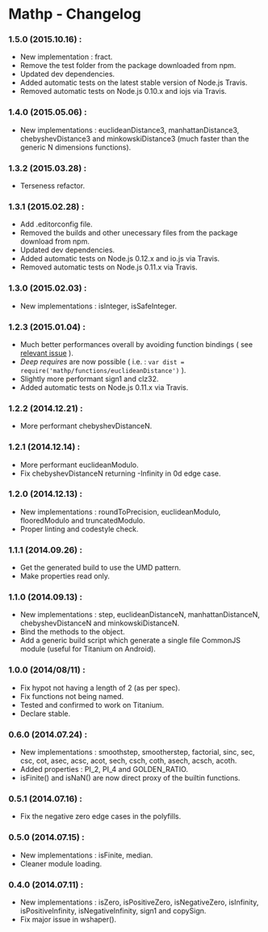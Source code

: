 # Mathp - Changelog

### 1.5.0 (2015.10.16) :

 * New implementation : fract.
 * Remove the test folder from the package downloaded from npm.
 * Updated dev dependencies.
 * Added automatic tests on the latest stable version of Node.js Travis.
 * Removed automatic tests on Node.js 0.10.x and iojs via Travis.

### 1.4.0 (2015.05.06) :

 * New implementations : euclideanDistance3, manhattanDistance3, chebyshevDistance3 and minkowskiDistance3 (much faster than the generic N dimensions functions).

### 1.3.2 (2015.03.28) :

 * Terseness refactor.

### 1.3.1 (2015.02.28) :

 * Add .editorconfig file.
 * Removed the builds and other unecessary files from the package download from npm.
 * Updated dev dependencies.
 * Added automatic tests on Node.js 0.12.x and io.js via Travis.
 * Removed automatic tests on Node.js 0.11.x via Travis.

### 1.3.0 (2015.02.03) :

 * New implementations : isInteger, isSafeInteger.

### 1.2.3 (2015.01.04) :

 * Much better performances overall by avoiding function bindings ( see [relevant issue](https://github.com/kchapelier/node-mathp/issues/4) ).
 * _Deep requires_ are now possible ( i.e. : `var dist = require('mathp/functions/euclideanDistance')` ).
 * Slightly more performant sign1 and clz32.
 * Added automatic tests on Node.js 0.11.x via Travis.

### 1.2.2 (2014.12.21) :

 * More performant chebyshevDistanceN.

### 1.2.1 (2014.12.14) :

 * More performant euclideanModulo.
 * Fix chebyshevDistanceN returning -Infinity in 0d edge case.

### 1.2.0 (2014.12.13) :

 * New implementations : roundToPrecision, euclideanModulo, flooredModulo and truncatedModulo.
 * Proper linting and codestyle check.

### 1.1.1 (2014.09.26) :

 * Get the generated build to use the UMD pattern.
 * Make properties read only.

### 1.1.0 (2014.09.13) :

 * New implementations : step, euclideanDistanceN, manhattanDistanceN, chebyshevDistanceN and minkowskiDistanceN.
 * Bind the methods to the object.
 * Add a generic build script which generate a single file CommonJS module (useful for Titanium on Android).

### 1.0.0 (2014/08/11) :

 * Fix hypot not having a length of 2 (as per spec).
 * Fix functions not being named.
 * Tested and confirmed to work on Titanium.
 * Declare stable.

### 0.6.0 (2014.07.24) :

 * New implementations : smoothstep, smootherstep, factorial, sinc, sec, csc, cot, asec, acsc, acot, sech, csch, coth, asech, acsch, acoth.
 * Added properties : PI_2, PI_4 and GOLDEN_RATIO.
 * isFinite() and isNaN() are now direct proxy of the builtin functions.

### 0.5.1 (2014.07.16) :

 * Fix the negative zero edge cases in the polyfills.

### 0.5.0 (2014.07.15) :

 * New implementations : isFinite, median.
 * Cleaner module loading.

### 0.4.0 (2014.07.11) :

 * New implementations : isZero, isPositiveZero, isNegativeZero, isInfinity, isPositiveInfinity, isNegativeInfinity, sign1 and copySign.
 * Fix major issue in wshaper().
